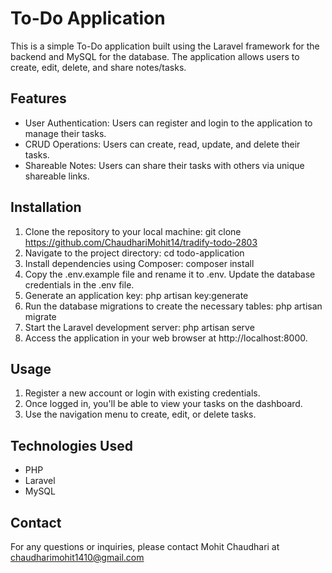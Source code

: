 # To-Do Application
This is a simple To-Do application built using the Laravel framework for the backend and MySQL for the database. The application allows users to create, edit, delete, and share notes/tasks.

## Features
- User Authentication: Users can register and login to the application to manage their tasks.
- CRUD Operations: Users can create, read, update, and delete their tasks.
- Shareable Notes: Users can share their tasks with others via unique shareable links.

## Installation
1. Clone the repository to your local machine: git clone https://github.com/ChaudhariMohit14/tradify-todo-2803
2. Navigate to the project directory: cd todo-application
3. Install dependencies using Composer: composer install
4. Copy the .env.example file and rename it to .env. Update the database credentials in the .env file.
5. Generate an application key: php artisan key:generate
6. Run the database migrations to create the necessary tables: php artisan migrate
7. Start the Laravel development server: php artisan serve
8. Access the application in your web browser at http://localhost:8000.

## Usage
1. Register a new account or login with existing credentials.
2. Once logged in, you'll be able to view your tasks on the dashboard.
3. Use the navigation menu to create, edit, or delete tasks.

## Technologies Used
- PHP
- Laravel
- MySQL

## Contact 
For any questions or inquiries, please contact Mohit Chaudhari at chaudharimohit1410@gmail.com







